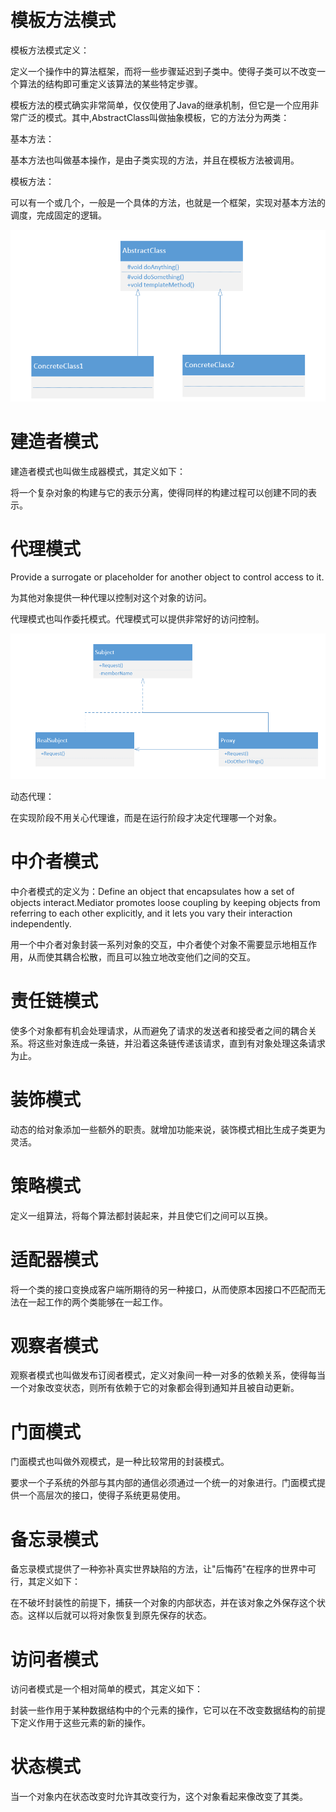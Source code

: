 # 模板方法模式

模板方法模式定义：

定义一个操作中的算法框架，而将一些步骤延迟到子类中。使得子类可以不改变一个算法的结构即可重定义该算法的某些特定步骤。

模板方法的模式确实非常简单，仅仅使用了Java的继承机制，但它是一个应用非常广泛的模式。其中,AbstractClass叫做抽象模板，它的方法分为两类：

基本方法：

基本方法也叫做基本操作，是由子类实现的方法，并且在模板方法被调用。

模板方法：

可以有一个或几个，一般是一个具体的方法，也就是一个框架，实现对基本方法的调度，完成固定的逻辑。

![image-20200711210846293](模板方法模式.assets/image-20200711210846293.png)

# 建造者模式

建造者模式也叫做生成器模式，其定义如下：

将一个复杂对象的构建与它的表示分离，使得同样的构建过程可以创建不同的表示。



# 代理模式

Provide a surrogate or placeholder for another object to control access to it.

为其他对象提供一种代理以控制对这个对象的访问。

代理模式也叫作委托模式。代理模式可以提供非常好的访问控制。

![image-20200712105859702](模板方法模式.assets/image-20200712105859702.png)

动态代理：

在实现阶段不用关心代理谁，而是在运行阶段才决定代理哪一个对象。

# 中介者模式

中介者模式的定义为：Define an object that encapsulates how a set of objects interact.Mediator promotes loose coupling by keeping objects from referring to each other explicitly, and it lets you vary their interaction independently.

用一个中介者对象封装一系列对象的交互，中介者使个对象不需要显示地相互作用，从而使其耦合松散，而且可以独立地改变他们之间的交互。



# 责任链模式

使多个对象都有机会处理请求，从而避免了请求的发送者和接受者之间的耦合关系。将这些对象连成一条链，并沿着这条链传递该请求，直到有对象处理这条请求为止。



# 装饰模式

动态的给对象添加一些额外的职责。就增加功能来说，装饰模式相比生成子类更为灵活。



# 策略模式

定义一组算法，将每个算法都封装起来，并且使它们之间可以互换。

# 适配器模式



将一个类的接口变换成客户端所期待的另一种接口，从而使原本因接口不匹配而无法在一起工作的两个类能够在一起工作。



# 观察者模式

观察者模式也叫做发布订阅者模式，定义对象间一种一对多的依赖关系，使得每当一个对象改变状态，则所有依赖于它的对象都会得到通知并且被自动更新。

# 门面模式

门面模式也叫做外观模式，是一种比较常用的封装模式。

要求一个子系统的外部与其内部的通信必须通过一个统一的对象进行。门面模式提供一个高层次的接口，使得子系统更易使用。



# 备忘录模式

备忘录模式提供了一种弥补真实世界缺陷的方法，让"后悔药"在程序的世界中可行，其定义如下：

在不破坏封装性的前提下，捕获一个对象的内部状态，并在该对象之外保存这个状态。这样以后就可以将对象恢复到原先保存的状态。



# 访问者模式

访问者模式是一个相对简单的模式，其定义如下：

封装一些作用于某种数据结构中的个元素的操作，它可以在不改变数据结构的前提下定义作用于这些元素的新的操作。



# 状态模式

当一个对象内在状态改变时允许其改变行为，这个对象看起来像改变了其类。